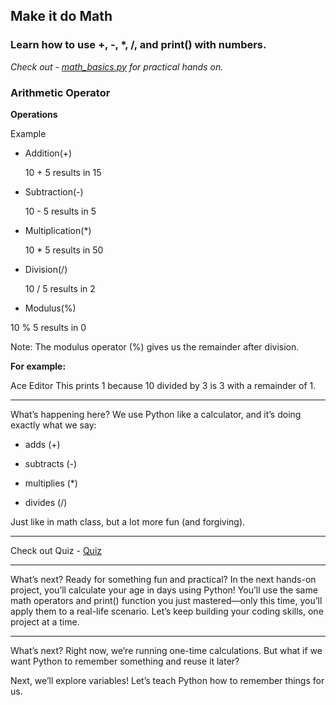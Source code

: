 ## Make it do Math

### Learn how to use +, -, *, /, and print() with numbers.

*Check out - [math_basics.py](./math_basics.py) for practical hands on.*


### Arithmetic Operator

**Operations**

Example

 - Addition(+)

	10 + 5 results in 15

- Subtraction(-)

	10 - 5 results in 5

- Multiplication(*)

	10 * 5 results in 50

- Division(/)

	10 / 5 results in 2

- Modulus(%)

10 % 5 results in 0

Note: The modulus operator (%) gives us the remainder after division.

**For example:**

Ace Editor
This prints 1 because 10 divided by 3 is 3 with a remainder of 1.

---

What’s happening here?
We use Python like a calculator, and it’s doing exactly what we say:

- adds (+)

- subtracts (-)

- multiplies (*)

- divides  (/)

Just like in math class, but a lot more fun (and forgiving).

---
Check out Quiz - [Quiz](./quiz_math.py)

---

What’s next?
Ready for something fun and practical? In the next hands-on project, you’ll calculate your age in days using Python! You’ll use the same math operators and print() function you just mastered—only this time, you’ll apply them to a real-life scenario. Let’s keep building your coding skills, one project at a time.

---

What’s next?
Right now, we’re running one-time calculations. But what if we want Python to remember something and reuse it later?

Next, we’ll explore variables! Let’s teach Python how to remember things for us.